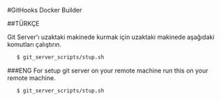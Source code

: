 #GitHooks Docker Builder 

##TÜRKÇE

Git Server'ı uzaktaki makinede kurmak için uzaktaki makinede aşağıdaki komutları çalıştırın.
```sh
   $ git_server_scripts/stup.sh
```

###ENG
For setup git server on your remote machine run this on your remote machine.

```sh
   $ git_server_scripts/stup.sh
```
